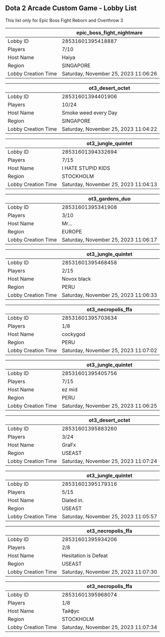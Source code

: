 ## Dota 2 Arcade Custom Game - Lobby List

This list only for Epic Boss Fight Reborn and Overthrow 3

|  | epic_boss_fight_nightmare |
| ------ | ------ |
| Lobby ID | 28531601395418887 |
| Players | 7/10 |
| Host Name | Haiya |
| Region | SINGAPORE |
| Lobby Creation Time | Saturday, November 25, 2023 11:06:26 |


|  | ot3_desert_octet |
| ------ | ------ |
| Lobby ID | 28531601394401906 |
| Players | 10/24 |
| Host Name | Smoke weed every Day |
| Region | SINGAPORE |
| Lobby Creation Time | Saturday, November 25, 2023 11:04:22 |


|  | ot3_jungle_quintet |
| ------ | ------ |
| Lobby ID | 28531601394332694 |
| Players | 7/15 |
| Host Name | I HATE STUPID KIDS |
| Region | STOCKHOLM |
| Lobby Creation Time | Saturday, November 25, 2023 11:04:13 |


|  | ot3_gardens_duo |
| ------ | ------ |
| Lobby ID | 28531601395341908 |
| Players | 3/10 |
| Host Name | Mr... |
| Region | EUROPE |
| Lobby Creation Time | Saturday, November 25, 2023 11:06:17 |


|  | ot3_jungle_quintet |
| ------ | ------ |
| Lobby ID | 28531601395468458 |
| Players | 2/15 |
| Host Name | Novox black |
| Region | PERU |
| Lobby Creation Time | Saturday, November 25, 2023 11:06:33 |


|  | ot3_necropolis_ffa |
| ------ | ------ |
| Lobby ID | 28531601395703634 |
| Players | 1/8 |
| Host Name | cockygod |
| Region | PERU |
| Lobby Creation Time | Saturday, November 25, 2023 11:07:02 |


|  | ot3_jungle_quintet |
| ------ | ------ |
| Lobby ID | 28531601395405756 |
| Players | 7/15 |
| Host Name | ez mid |
| Region | PERU |
| Lobby Creation Time | Saturday, November 25, 2023 11:06:25 |


|  | ot3_desert_octet |
| ------ | ------ |
| Lobby ID | 28531601395883260 |
| Players | 3/24 |
| Host Name | GraFx |
| Region | USEAST |
| Lobby Creation Time | Saturday, November 25, 2023 11:07:24 |


|  | ot3_jungle_quintet |
| ------ | ------ |
| Lobby ID | 28531601395179316 |
| Players | 5/15 |
| Host Name | Dialed in. |
| Region | USEAST |
| Lobby Creation Time | Saturday, November 25, 2023 11:05:57 |


|  | ot3_necropolis_ffa |
| ------ | ------ |
| Lobby ID | 28531601395934206 |
| Players | 2/8 |
| Host Name | Hesitation is Defeat |
| Region | USEAST |
| Lobby Creation Time | Saturday, November 25, 2023 11:07:30 |


|  | ot3_necropolis_ffa |
| ------ | ------ |
| Lobby ID | 28531601395968074 |
| Players | 1/8 |
| Host Name | Тайфус |
| Region | STOCKHOLM |
| Lobby Creation Time | Saturday, November 25, 2023 11:07:34 |


